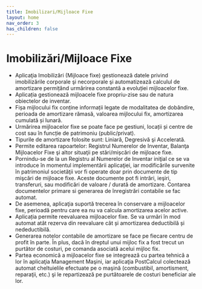 ```yaml
---
title: Imobilizari/Mijloace Fixe
layout: home
nav_order: 3
has_children: false
---
```


# Imobilizări/Mijloace Fixe
- Aplicaţia Imobilizări (Mijloace fixe) gestionează datele privind imobilizările corporale şi necorporale şi automatizează calculul de amortizare permițând urmărirea constantă a evoluției mijloacelor fixe.
- Aplicația gestionează mijloacele fixe propriu-zise sau de natura obiectelor de inventar.
- Fișa mijlocului fix conține informații legate de modalitatea de dobândire, perioada de amortizare rămasă, valoarea mijlocului fix, amortizarea cumulată și lunară.
- Urmărirea mijloacelor fixe se poate face pe gestiuni, locații și centre de cost sau în funcție de patrimoniu (public/privat).
- Tipurile de amortizare folosite sunt: Liniară, Degresivă şi Accelerată.
- Permite editarea rapoartelor: Registrul Numerelor de Inventar, Balanţa Mijloacelor Fixe şi altor situaţii pe stări/mișcări de mijloace fixe.
- Pornindu-se de la un Registru al Numerelor de Inventar iniţial ce se va introduce în momentul implementării aplicaţiei, iar modificările survenite în patrimoniul societăţii vor fi operate doar prin documente de tip mişcări de mijloace fixe. Aceste documente pot fi intrări, ieşiri, transferuri, sau modificări de valoare / durată de amortizare. Contarea documentelor primare si generarea de înregistrări contabile se fac automat.
- De asemenea, aplicaţia suportă trecerea în conservare a mijloacelor fixe, perioadă pentru care ea nu va calcula amortizarea acelor active.
- Aplicația permite reevaluarea mijloacelor fixe. Se va urmări în mod automat atât rezerva din reevaluare cât și amortizarea deductibilă și nedeductibilă.
- Generarea notelor contabile de amortizare se face pe fiecare centru de profit în parte. În plus, dacă în dreptul unui mijloc fix a fost trecut un purtător de costuri, pe comanda asociată acelui mijloc fix.
- Partea economică a mijloacelor fixe se integrează cu partea tehnică a lor în aplicaţia Management Maşini, iar aplicaţia PostCalcul colectează automat cheltuielile efectuate pe o maşină (combustibil, amortisment, reparaţii, etc.) şi le repartizează pe purtătoarele de costuri beneficiar ale lor.
